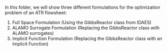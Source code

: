 In this folder, we will show three different formulations for the optimization problem of an ATR flowsheet:

1. Full Space Formulation (Using the GibbsReactor class from IDAES)
2. ALAMO Surrogate Formulation (Replacing the GibbsReactor class with ALAMO surrogates)
3. Implicit Function Formulation (Replacing the GibbsReactor class with an Implicit Function)

